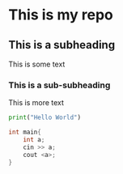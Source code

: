 # This is my repo
## This is a subheading
This is some text
### This is a sub-subheading
This is more text
```python
print("Hello World")
```
```cpp
int main{
    int a;
    cin >> a;
    cout <a>;
}